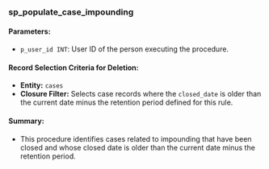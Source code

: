 ### sp_populate_case_impounding

#### Parameters:
- `p_user_id INT`: User ID of the person executing the procedure.

#### Record Selection Criteria for Deletion:
- **Entity:** `cases`
- **Closure Filter:** Selects case records where the `closed_date` is older than the current date minus the retention period defined for this rule.

#### Summary:
- This procedure identifies cases related to impounding that have been closed and whose closed date is older than the current date minus the retention period.
